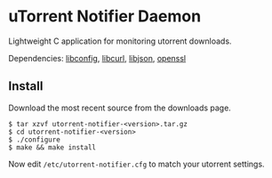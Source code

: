 uTorrent Notifier Daemon
========================
Lightweight C application for monitoring utorrent downloads.

Dependencies: [libconfig](http://www.hyperrealm.com/libconfig/), [libcurl](http://curl.haxx.se/libcurl/), [libjson](https://github.com/jehiah/json-c), [openssl](http://www.openssl.org/)

Install
-------
Download the most recent source from the downloads page.

```
$ tar xzvf utorrent-notifier-<version>.tar.gz
$ cd utorrent-notifier-<version>
$ ./configure
$ make && make install
```

Now edit `/etc/utorrent-notifier.cfg` to match your utorrent settings.
